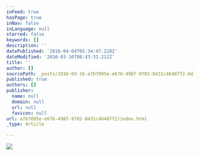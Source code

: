 ```yaml
---
inFeed: true
hasPage: true
inNav: false
inLanguage: null
starred: false
keywords: []
description: ''
datePublished: '2016-04-04T05:34:47.228Z'
dateModified: '2016-03-16T08:43:33.212Z'
title: ''
author: []
sourcePath: _posts/2016-03-16-a7b7095e-e676-498f-9782-8431c46487f2.md
published: true
authors: []
publisher:
  name: null
  domain: null
  url: null
  favicon: null
url: a7b7095e-e676-498f-9782-8431c46487f2/index.html
_type: Article

---
```

![](https://the-grid-user-content.s3-us-west-2.amazonaws.com/e02cae9d-be6f-4958-aa2f-798df3fbbbd3.jpg)